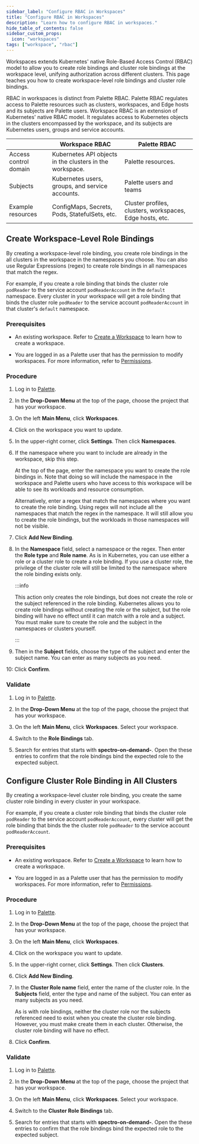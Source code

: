 ```yaml
---
sidebar_label: "Configure RBAC in Workspaces"
title: "Configure RBAC in Workspaces"
description: "Learn how to configure RBAC in workspaces."
hide_table_of_contents: false
sidebar_custom_props:
  icon: "workspaces"
tags: ["workspace", "rbac"]
---
```


Workspaces extends Kubernetes' native Role-Based Access Control (RBAC) model to allow you to create role bindings and
cluster role bindings at the workspace level, unifying authorization across different clusters. This page teaches you
how to create workspace-level role bindings and cluster role bindings.

RBAC in workspaces is distinct from Palette RBAC. Palette RBAC regulates access to Palette resources such as clusters,
workspaces, and Edge hosts and its subjects are Palette users. Workspace RBAC is an extension of Kubernetes' native RBAC
model. It regulates access to Kubernetes objects in the clusters encompassed by the workspace, and its subjects are
Kubernetes users, groups and service accounts.

|                       | Workspace RBAC                                           | Palette RBAC                                             |
| --------------------- | -------------------------------------------------------- | -------------------------------------------------------- |
| Access control domain | Kubernetes API objects in the clusters in the workspace. | Palette resources.                                       |
| Subjects              | Kubernetes users, groups, and service accounts.          | Palette users and teams                                  |
| Example resources     | ConfigMaps, Secrets, Pods, StatefulSets, etc.            | Cluster profiles, clusters, workspaces, Edge hosts, etc. |

## Create Workspace-Level Role Bindings

By creating a workspace-level role binding, you create role bindings in the all clusters in the workspace in the
namespaces you choose. You can also use Regular Expressions (regex) to create role bindings in all namespaces that match
the regex.

For example, if you create a role binding that binds the cluster role `podReader` to the service account
`podReaderAccount` in the `default` namespace. Every cluster in your workspace will get a role binding that binds the
cluster role `podReader` to the service account `podReaderAccount` in that cluster's `default` namespace.

### Prerequisites

- An existing workspace. Refer to [Create a Workspace](../adding-a-new-workspace.md) to learn how to create a workspace.

- You are logged in as a Palette user that has the permission to modify workspaces. For more information, refer to
  [Permissions](../../user-management/palette-rbac/permissions.md).

### Procedure

1. Log in to [Palette](https://console.spectrocloud.com).

2. In the **Drop-Down Menu** at the top of the page, choose the project that has your workspace.

3. On the left **Main Menu**, click **Workspaces**.

4. Click on the workspace you want to update.

5. In the upper-right corner, click **Settings**. Then click **Namespaces**.

6. If the namespace where you want to include are already in the workspace, skip this step.

   At the top of the page, enter the namespace you want to create the role bindings in. Note that doing so will include
   the namespace in the workspace and Palette users who have access to this workspace will be able to see its workloads
   and resource consumption.

   Alternatively, enter a regex that match the namespaces where you want to create the role binding. Using regex will
   not include all the namespaces that match the regex in the namespace. It will still allow you to create the role
   bindings, but the workloads in those namespaces will not be visible.

7. Click **Add New Binding**.

8. In the **Namespace** field, select a namespace or the regex. Then enter the **Role type** and **Role name**. As is in
   Kubernetes, you can use either a role or a cluster role to create a role binding. If you use a cluster role, the
   privilege of the cluster role will still be limited to the namespace where the role binding exists only.

   :::info

   This action only creates the role bindings, but does not create the role or the subject referenced in the role
   binding. Kubernetes allows you to create role bindings without creating the role or the subject, but the role binding
   will have no effect until it can match with a role and a subject. You must make sure to create the role and the
   subject in the namespaces or clusters yourself.

   :::

9. Then in the **Subject** fields, choose the type of the subject and enter the subject name. You can enter as many
   subjects as you need.

10: Click **Confirm**.

### Validate

1. Log in to [Palette](https://console.spectrocloud.com).

2. In the **Drop-Down Menu** at the top of the page, choose the project that has your workspace.

3. On the left **Main Menu**, click **Workspaces**. Select your workspace.

4. Switch to the **Role Bindings** tab.

5. Search for entries that starts with **spectro-on-demand-**. Open the these entries to confirm that the role bindings
   bind the expected role to the expected subject.

## Configure Cluster Role Binding in All Clusters

By creating a workspace-level cluster role binding, you create the same cluster role binding in every cluster in your
workspace.

For example, if you create a cluster role binding that binds the cluster role `podReader` to the service account
`podReaderAccount`, every cluster will get the role binding that binds the the cluster role `podReader` to the service
account `podReaderAccount`.

### Prerequisites

- An existing workspace. Refer to [Create a Workspace](../adding-a-new-workspace.md) to learn how to create a workspace.

- You are logged in as a Palette user that has the permission to modify workspaces. For more information, refer to
  [Permissions](../../user-management/palette-rbac/permissions.md).

### Procedure

1. Log in to [Palette](https://console.spectrocloud.com).

2. In the **Drop-Down Menu** at the top of the page, choose the project that has your workspace.

3. On the left **Main Menu**, click **Workspaces**.

4. Click on the workspace you want to update.

5. In the upper-right corner, click **Settings**. Then click **Clusters**.

6. Click **Add New Binding**.

7. In the **Cluster Role name** field, enter the name of the cluster role. In the **Subjects** field, enter the type and
   name of the subject. You can enter as many subjects as you need.

   As is with role bindings, neither the cluster role nor the subjects referenced need to exist when you create the
   cluster role binding. However, you must make create them in each cluster. Otherwise, the cluster role binding will
   have no effect.

8. Click **Confirm**.

### Validate

1. Log in to [Palette](https://console.spectrocloud.com).

2. In the **Drop-Down Menu** at the top of the page, choose the project that has your workspace.

3. On the left **Main Menu**, click **Workspaces**. Select your workspace.

4. Switch to the **Cluster Role Bindings** tab.

5. Search for entries that starts with **spectro-on-demand-**. Open the these entries to confirm that the role bindings
   bind the expected role to the expected subject.
